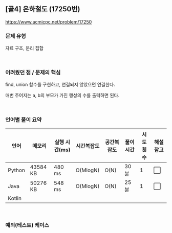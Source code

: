 ## [골4] 은하철도 (17250번)

https://www.acmicpc.net/problem/17250

### 문제 유형

자료 구조, 분리 집합

<br>

### 어려웠던 점 / 문제의 핵심

find, union 함수를 구현하고, 연결되지 않았으면 연결한다.

매번 주어지는 a, b의 부모가 가진 행성의 수를 출력하면 된다.

<br>

### 언어별 풀이 요약

| 언어   | 메모리   | 실행 시간(ms) | 시간복잡도 | 공간복잡도 | 풀이 시간 | 시도 횟수 | 해설 참고            |
| ------ | -------- | ------------- | ---------- | ---------- | --------- | --------- | -------------------- |
| Python | 43584 KB | 480 ms        | O(MlogN)   | O(N)       | 30분      | 1         | :white_large_square: |
| Java   | 50276 KB | 548 ms        | O(MlogN)   | O(N)       | 25분      | 1         | :white_large_square: |
| Kotlin |          |               |            |            |           |           |                      |

<br>

### 예외(테스트) 케이스

```
```

